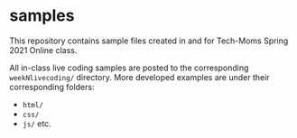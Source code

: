 # samples
This repository contains sample files created in and for Tech-Moms Spring 2021 Online class.

All in-class live coding samples are posted to the corresponding `weekNlivecoding/` directory. More developed examples are under their corresponding folders:
- `html/`
- `css/`
- `js/` 
etc.
